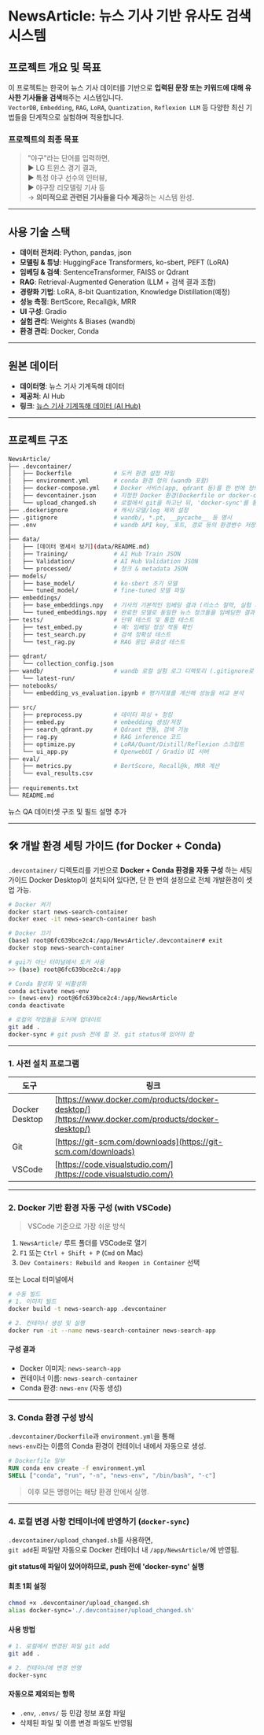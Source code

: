 # NewsArticle: 뉴스 기사 기반 유사도 검색 시스템

## 프로젝트 개요 및 목표
이 프로젝트는 한국어 뉴스 기사 데이터를 기반으로 **입력된 문장 또는 키워드에 대해 유사한 기사들을 검색**해주는 시스템입니다.  
`VectorDB`, `Embedding`, `RAG`, `LoRA`, `Quantization`, `Reflexion LLM` 등 다양한 최신 기법들을 단계적으로 실험하며 적용합니다.

### 프로젝트의 최종 목표
> "야구"라는 단어를 입력하면,  
> ▶ LG 트윈스 경기 결과,  
> ▶ 특정 야구 선수의 인터뷰,  
> ▶ 야구장 리모델링 기사 등  
> → **의미적으로 관련된 기사들을 다수 제공**하는 시스템 완성.

---

## 사용 기술 스택

- **데이터 전처리**: Python, pandas, json
- **모델링 & 튜닝**: HuggingFace Transformers, ko-sbert, PEFT (LoRA)
- **임베딩 & 검색**: SentenceTransformer, FAISS or Qdrant
- **RAG**: Retrieval-Augmented Generation (LLM + 검색 결과 조합)
- **경량화 기법**: LoRA, 8-bit Quantization, Knowledge Distillation(예정)
- **성능 측정**: BertScore, Recall@k, MRR
- **UI 구성**: Gradio
- **실험 관리**: Weights & Biases (wandb)
- **환경 관리**: Docker, Conda

---

## 원본 데이터

- **데이터명**: 뉴스 기사 기계독해 데이터
- **제공처**: AI Hub  
- **링크**: [뉴스 기사 기계독해 데이터 (AI Hub)](https://www.aihub.or.kr/aihubdata/data/view.do?pageIndex=1&currMenu=115&topMenu=100&srchOptnCnd=OPTNCND001&searchKeyword=%EA%B8%B0%EC%82%AC&srchDetailCnd=DETAILCND001&srchOrder=ORDER001&srchPagePer=20&aihubDataSe=data&dataSetSn=577)

---

## 프로젝트 구조

```bash
NewsArticle/
├── .devcontainer/
│   ├── Dockerfile            # 도커 환경 설정 파일
│   ├── environment.yml       # conda 환경 정의 (wandb 포함)
│   ├── docker-compose.yml    # Docker 서비스(app, qdrant 등)를 한 번에 정의하고 실행하는 설정 파일
│   ├── devcontainer.json     # 지정한 Docker 환경(Dockerfile or docker-compose.yml)을 자동으로 빌드하고 실행하게 해주는 설정
│   └── upload_changed.sh     # 로컬에서 git을 하고난 뒤, 'docker-sync'를 통해 자동으로 도커에 업데이트하는 파일 // 해당 파일에 사용법 작성 완료
├── .dockerignore             # 캐시/모델/log 제외 설정
├── .gitignore                # wandb/, *.pt, __pycache__ 등 명시
├── .env                      # wandb API key, 포트, 경로 등의 환경변수 저장 (Git 무시 필수)
│
├── data/ 
│   ├── [데이터 명세서 보기](data/README.md)
│   ├── Training/             # AI Hub Train JSON
│   ├── Validation/           # AI Hub Validation JSON
│   └── processed/            # 청크 & metadata JSON
├── models/
│   ├── base_model/           # ko-sbert 초기 모델
│   └── tuned_model/          # fine-tuned 모델 파일
├── embeddings/
│   ├── base_embeddings.npy   # 기사의 기본적인 임베딩 결과 (리소스 절약, 실험 재현성 목적)
│   └── tuned_embeddings.npy  # 완료한 모델로 동일한 뉴스 청크들을 임베딩한 결과
├── tests/                    # 단위 테스트 및 통합 테스트
│   ├── test_embed.py         # 예: 임베딩 정상 작동 확인
│   ├── test_search.py        # 검색 정확성 테스트
│   └── test_rag.py           # RAG 응답 유효성 테스트
│
├── qdrant/
│   └── collection_config.json
├── wandb/                    # wandb 로컬 실험 로그 디렉토리 (.gitignore로 무시 권장)
│   └── latest-run/
├── notebooks/
│   └── embedding_vs_evaluation.ipynb # 평가지표를 계산해 성능을 비교 분석
│
├── src/
│   ├── preprocess.py         # 데이터 파싱 + 청킹
│   ├── embed.py              # embedding 생성/저장
│   ├── search_qdrant.py      # Qdrant 연동, 검색 기능
│   ├── rag.py                # RAG inference 코드
│   ├── optimize.py           # LoRA/Quant/Distill/Reflexion 스크립트
│   └── ui_app.py             # OpenwebUI / Gradio UI 서버
├── eval/
│   ├── metrics.py            # BertScore, Recall@k, MRR 계산
│   └── eval_results.csv
│
├── requirements.txt
└── README.md
```

뉴스 QA 데이터셋 구조 및 필드 설명 추가

---
## 🛠️ 개발 환경 세팅 가이드 (for Docker + Conda)

`.devcontainer/` 디렉토리를 기반으로 **Docker + Conda 환경을 자동 구성** 하는 세팅 가이드
Docker Desktop이 설치되어 있다면, 단 한 번의 설정으로 전체 개발환경이 셋업 가능.


```bash
# Docker 켜기
docker start news-search-container
docker exec -it news-search-container bash 

# Docker 끄기
(base) root@6fc639bce2c4:/app/NewsArticle/.devcontainer# exit
docker stop news-search-container

# gui가 아닌 터미널에서 도커 사용
>> (base) root@6fc639bce2c4:/app

# Conda 활성화 및 비활성화
conda activate news-env
>> (news-env) root@6fc639bce2c4:/app/NewsArticle
conda deactivate 

# 로컬의 작업들을 도커에 업데이트
git add .
docker-sync # git push 전에 할 것. git status에 있어야 함
```
---

### 1. 사전 설치 프로그램

| 도구 | 링크 |
|------|------|
| Docker Desktop | [https://www.docker.com/products/docker-desktop/](https://www.docker.com/products/docker-desktop/) |
| Git | [https://git-scm.com/downloads](https://git-scm.com/downloads) |
| VSCode | [https://code.visualstudio.com/](https://code.visualstudio.com/) |


---

### 2. Docker 기반 환경 자동 구성 (with VSCode)

> VSCode 기준으로 가장 쉬운 방식

1. `NewsArticle/` 루트 폴더를 VSCode로 열기
2. `F1` 또는 `Ctrl + Shift + P` (`Cmd` on Mac)  
3. `Dev Containers: Rebuild and Reopen in Container` 선택

또는 Local 터미널에서

```bash
# 수동 빌드
# 1. 이미지 빌드
docker build -t news-search-app .devcontainer

# 2. 컨테이너 생성 및 실행
docker run -it --name news-search-container news-search-app
```

#### 구성 결과

- Docker 이미지: `news-search-app`  
- 컨테이너 이름: `news-search-container`  
- Conda 환경: `news-env` (자동 생성)

---

### 3. Conda 환경 구성 방식

`.devcontainer/Dockerfile`과 `environment.yml`을 통해  
`news-env`라는 이름의 Conda 환경이 컨테이너 내에서 자동으로 생성.


```dockerfile
# Dockerfile 일부
RUN conda env create -f environment.yml
SHELL ["conda", "run", "-n", "news-env", "/bin/bash", "-c"]
```

> 이후 모든 명령어는 해당 환경 안에서 실행.

---

### 4. 로컬 변경 사항 컨테이너에 반영하기 (`docker-sync`)

`.devcontainer/upload_changed.sh`를 사용하면,  
`git add`된 파일만 자동으로 Docker 컨테이너 내 `/app/NewsArticle/`에 반영됨.

**git status에 파일이 있어야하므로, push 전에 'docker-sync' 실행**

#### 최초 1회 설정

```bash
chmod +x .devcontainer/upload_changed.sh
alias docker-sync='./.devcontainer/upload_changed.sh'
```

#### 사용 방법

```bash
# 1. 로컬에서 변경된 파일 git add
git add .

# 2. 컨테이너에 변경 반영
docker-sync
```

#### 자동으로 제외되는 항목

- `.env`, `.envs/` 등 민감 정보 포함 파일
- 삭제된 파일 및 이름 변경 파일도 반영됨